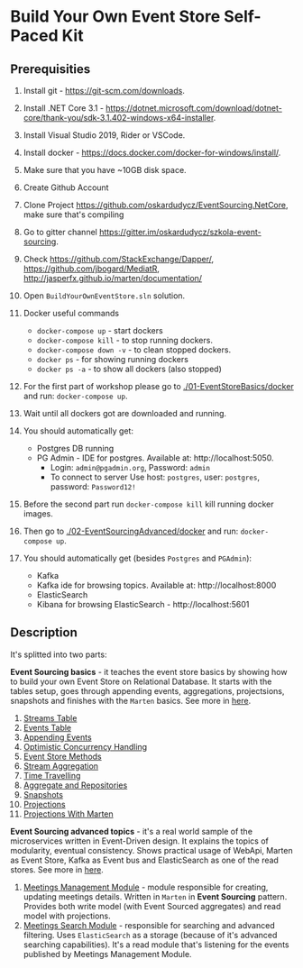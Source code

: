 # Build Your Own Event Store Self-Paced Kit

## Prerequisities

1. Install git - https://git-scm.com/downloads.
2. Install .NET Core 3.1 - https://dotnet.microsoft.com/download/dotnet-core/thank-you/sdk-3.1.402-windows-x64-installer.
3. Install Visual Studio 2019, Rider or VSCode.
4. Install docker - https://docs.docker.com/docker-for-windows/install/.
5. Make sure that you have ~10GB disk space.
6. Create Github Account
7. Clone Project https://github.com/oskardudycz/EventSourcing.NetCore, make sure that's compiling
8. Go to gitter channel https://gitter.im/oskardudycz/szkola-event-sourcing.
9. Check https://github.com/StackExchange/Dapper/, https://github.com/jbogard/MediatR, http://jasperfx.github.io/marten/documentation/
10. Open `BuildYourOwnEventStore.sln` solution.
11. Docker useful commands

    - `docker-compose up` - start dockers
    - `docker-compose kill` - to stop running dockers.
    - `docker-compose down -v` - to clean stopped dockers.
    - `docker ps` - for showing running dockers
    - `docker ps -a` - to show all dockers (also stopped)

12. For the first part of workshop please go to [./01-EventStoreBasics/docker](./01-EventStoreBasics/docker) and run: `docker-compose up`.
13. Wait until all dockers got are downloaded and running.
14. You should automatically get:

    - Postgres DB running
    - PG Admin - IDE for postgres. Available at: http://localhost:5050.
        - Login: `admin@pgadmin.org`, Password: `admin`
        - To connect to server Use host: `postgres`, user: `postgres`, password: `Password12!`

15. Before the second part run `docker-compose kill` kill running docker images.
16. Then go to [./02-EventSourcingAdvanced/docker](./02-EventSourcingAdvanced/docker) and run: `docker-compose up`.
17. You should automatically get (besides `Postgres` and `PGAdmin`):
    - Kafka
    - Kafka ide for browsing topics. Available at: http://localhost:8000
    - ElasticSearch
    - Kibana for browsing ElasticSearch - http://localhost:5601

## Description

It's splitted into two parts:

**Event Sourcing basics** - it teaches the event store basics by showing how to build your own Event Store on Relational Database. It starts with the tables setup, goes through appending events, aggregations, projectsions, snapshots and finishes with the `Marten` basics. See more in [here](./01-EventStoreBasics/).

1. [Streams Table](./01-EventStoreBasics/01-CreateStreamsTable)
2. [Events Table](./01-EventStoreBasics/02-CreateEventsTable)
3. [Appending Events](./01-EventStoreBasics/03-CreateAppendEventFunction)
4. [Optimistic Concurrency Handling](./01-EventStoreBasics/03-OptimisticConcurrency)
5. [Event Store Methods](./01-EventStoreBasics/04-EventStoreMethods)
6. [Stream Aggregation](./01-EventStoreBasics/05-StreamAggregation)
7. [Time Travelling](./01-EventStoreBasics/06-TimeTraveling)
8. [Aggregate and Repositories](./01-EventStoreBasics/07-AggregateAndRepository)
9. [Snapshots](./01-EventStoreBasics/08-Snapshots)
10. [Projections](./01-EventStoreBasics/09-Projections)
11. [Projections With Marten](./01-EventStoreBasics/10-ProjectionsWithMarten)

**Event Sourcing advanced topics** - it's a real world sample of the microservices written in Event-Driven design. It explains the topics of modularity, eventual consistency. Shows practical usage of WebApi, Marten as Event Store, Kafka as Event bus and ElasticSearch as one of the read stores. See more in [here](./02-EventSourcingAdvanced/).

1. [Meetings Management Module](./02-EventSourcingAdvanced/MeetingsManagement) - module responsible for creating, updating meetings details. Written in `Marten` in **Event Sourcing** pattern. Provides both write model (with Event Sourced aggregates) and read model with projections.
2. [Meetings Search Module](./02-EventSourcingAdvanced/MeetingsSearch) - responsible for searching and advanced filtering. Uses `ElasticSearch` as a storage (because of it's advanced searching capabilities). It's a read module that's listening for the events published by Meetings Management Module.
